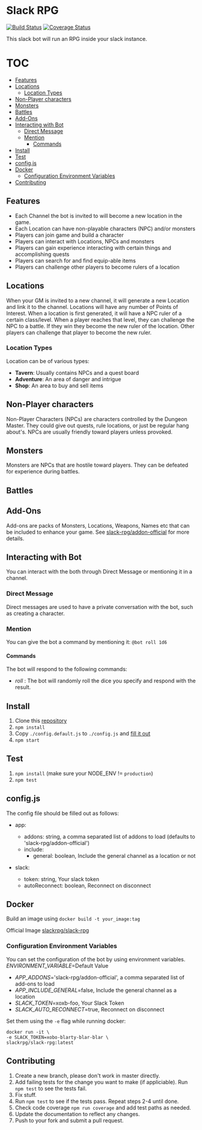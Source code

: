 # Slack RPG
[![Build Status](https://travis-ci.org/slack-rpg/slack-rpg.svg)](https://travis-ci.org/slack-rpg/slack-rpg) [![Coverage Status](https://coveralls.io/repos/slack-rpg/slack-rpg/badge.svg?branch=master&service=github)](https://coveralls.io/github/slack-rpg/slack-rpg?branch=master)

This slack bot will run an RPG inside your slack instance.

# TOC
<!-- TOC depthFrom:2 depthTo:6 withLinks:1 updateOnSave:1 orderedList:0 -->

- [Features](#features)
- [Locations](#locations)
	- [Location Types](#location-types)
- [Non-Player characters](#non-player-characters)
- [Monsters](#monsters)
- [Battles](#battles)
- [Add-Ons](#add-ons)
- [Interacting with Bot](#interacting-with-bot)
	- [Direct Message](#direct-message)
	- [Mention](#mention)
		- [Commands](#commands)
- [Install](#install)
- [Test](#test)
- [config.js](#configjs)
- [Docker](#docker)
	- [Configuration Environment Variables](#configuration-environment-variables)
- [Contributing](#contributing)

<!-- /TOC -->

## Features
- Each Channel the bot is invited to will become a new location in the game.
- Each Location can have non-playable characters (NPC) and/or monsters
- Players can join game and build a character
- Players can interact with Locations, NPCs and monsters
- Players can gain experience interacting with certain things and accomplishing quests
- Players can search for and find equip-able items
- Players can challenge other players to become rulers of a location

## Locations
When your GM is invited to a new channel, it will generate a new Location and link it to the channel. Locations will have any number of Points of Interest. When a location is first generated, it will have a NPC ruler of a certain class/level.  When a player reaches that level, they can challenge the NPC to a battle.  If they win they become the new ruler of the location. Other players can challenge  that player to become the new ruler.

### Location Types
Location can be of various types:
- **Tavern**: Usually contains NPCs and a quest board
- **Adventure**: An area of danger and intrigue
- **Shop**: An area to buy and sell items

## Non-Player characters
Non-Player Characters (NPCs) are characters controlled by the Dungeon Master. They could give out quests, rule locations, or just be regular hang about's. NPCs are usually friendly toward players unless provoked.

## Monsters
Monsters are NPCs that are hostile toward players. They can be defeated for experience during battles.

## Battles
## Add-Ons
Add-ons are packs of Monsters, Locations, Weapons, Names etc that can be included to enhance your game. See [slack-rpg/addon-official](https://github.com/slack-rpg/addon-official) for more details.

## Interacting with Bot
You can interact with the both through Direct Message or mentioning it in a channel.

### Direct Message
Direct messages are used to have a private conversation with the bot, such as creating a character.

### Mention
You can give the bot a command by mentioning it: `@bot roll 1d6`

#### Commands
The bot will respond to the following commands:
- _roll <dice>_: The bot will randomly roll the dice you specify and respond with the result.

## Install
1. Clone this [repository](https://github.com/shaunburdick/slack-rpg.git)
2. `npm install`
3. Copy `./config.default.js` to `./config.js` and [fill it out](#configjs)
4. `npm start`

## Test
1. `npm install` (make sure your NODE_ENV != `production`)
2. `npm test`

## config.js
The config file should be filled out as follows:
- app:
  - addons: string, a comma separated list of addons to load (defaults to 'slack-rpg/addon-official')
  - include:
    - general: boolean, Include the general channel as a location or not

- slack:
  - token: string, Your slack token
  - autoReconnect: boolean, Reconnect on disconnect

## Docker
Build an image using `docker build -t your_image:tag`

Official Image [slackrpg/slack-rpg](https://hub.docker.com/r/slackrpg/slack-rpg/)

### Configuration Environment Variables
You can set the configuration of the bot by using environment variables. _ENVIRONMENT_VARIABLE_=Default Value
- _APP_ADDONS_='slack-rpg/addon-official', a comma separated list of add-ons to load
- _APP_INCLUDE_GENERAL_=false, Include the general channel as a location
- _SLACK_TOKEN_=xoxb-foo, Your Slack Token
- _SLACK_AUTO_RECONNECT_=true, Reconnect on disconnect

Set them using the `-e` flag while running docker:

```
docker run -it \
-e SLACK_TOKEN=xobo-blarty-blar-blar \
slackrpg/slack-rpg:latest
```

## Contributing
1. Create a new branch, please don't work in master directly.
2. Add failing tests for the change you want to make (if appliciable). Run `npm test` to see the tests fail.
3. Fix stuff.
4. Run `npm test` to see if the tests pass. Repeat steps 2-4 until done.
5. Check code coverage `npm run coverage` and add test paths as needed.
6. Update the documentation to reflect any changes.
7. Push to your fork and submit a pull request.
